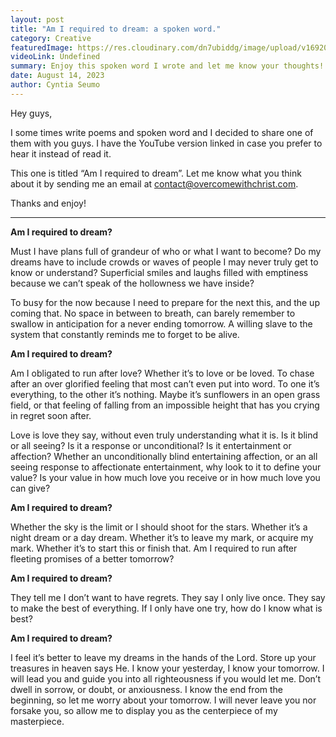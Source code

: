 ```yaml
---
layout: post
title: "Am I required to dream: a spoken word."
category: Creative
featuredImage: https://res.cloudinary.com/dn7ubiddg/image/upload/v1692058165/blog/IMG_1722.jpg
videoLink: Undefined
summary: Enjoy this spoken word I wrote and let me know your thoughts!
date: August 14, 2023
author: Cyntia Seumo
---
```

Hey guys, 

I some times write poems and spoken word and I decided to share one of them with you guys. I have the YouTube version linked in case you prefer to hear it instead of read it. 

This one is titled “Am I required to dream”. Let me know what you think about it by sending me an email at contact@overcomewithchrist.com.

Thanks and enjoy!

<hr />

<strong>Am I required to dream?</strong>

Must I have plans full of grandeur of who or what I want to become? Do my dreams have to include crowds or waves of people I may never truly get to know or understand? Superficial smiles and laughs filled with emptiness because we can’t speak of the hollowness we have inside?

To busy for the now because I need to prepare for the next this, and the up coming that. No space in between to breath, can barely remember to swallow in anticipation for a never ending tomorrow. A willing slave to the system that constantly reminds me to forget to be alive.

<strong>Am I required to dream?</strong>

Am I obligated to run after love? Whether it’s to love or be loved. To chase after an over glorified feeling that most can’t even put into word. To one it’s everything, to the other it’s nothing. Maybe it’s sunflowers in an open grass field, or that feeling of falling from an impossible height that has you crying in regret soon after.

Love is love they say, without even truly understanding what it is. Is it blind or all seeing? Is it a response or unconditional? Is it entertainment or affection? Whether an unconditionally blind entertaining affection, or an all seeing response to affectionate entertainment, why look to it to define your value? Is your value in how much love you receive or in how much love you can give?

<strong>Am I required to dream?</strong>

Whether the sky is the limit or I should shoot for the stars. Whether it’s a night dream or a day dream. Whether it’s to leave my mark, or acquire my mark. Whether it’s to start this or finish that. Am I required to run after fleeting promises of a better tomorrow?

<strong>Am I required to dream?</strong>

They tell me I don’t want to have regrets. They say I only live once. They say to make the best of everything. If I only have one try, how do I know what is best?

<strong>Am I required to dream?</strong>

I feel it’s better to leave my dreams in the hands of the Lord. Store up your treasures in heaven says He. I know your yesterday, I know your tomorrow. I will lead you and guide you into all righteousness if you would let me. Don’t dwell in sorrow, or doubt, or anxiousness. I know the end from the beginning, so let me worry about your tomorrow. I will never leave you nor forsake you, so allow me to display you as the centerpiece of my masterpiece.